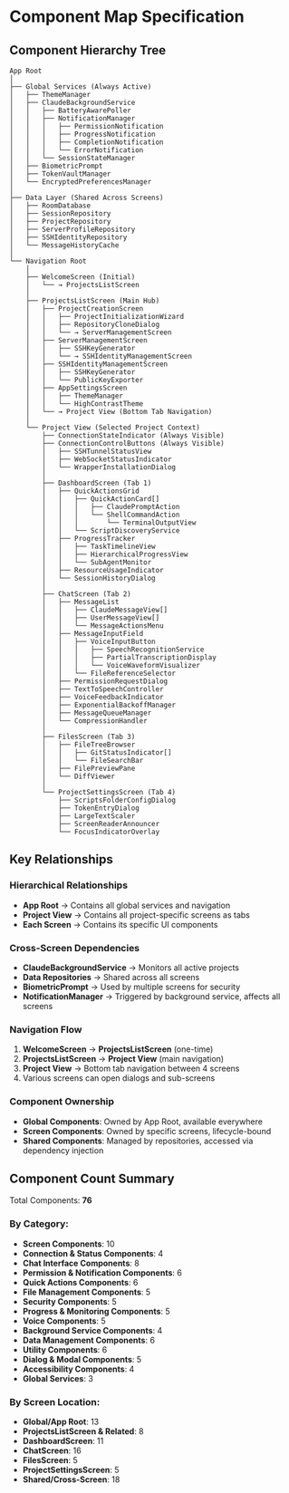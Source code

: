 # Component Map Specification

## Component Hierarchy Tree

```
App Root
│
├── Global Services (Always Active)
│   ├── ThemeManager
│   ├── ClaudeBackgroundService
│   │   ├── BatteryAwarePoller
│   │   ├── NotificationManager
│   │   │   ├── PermissionNotification
│   │   │   ├── ProgressNotification
│   │   │   ├── CompletionNotification
│   │   │   └── ErrorNotification
│   │   └── SessionStateManager
│   ├── BiometricPrompt
│   ├── TokenVaultManager
│   └── EncryptedPreferencesManager
│
├── Data Layer (Shared Across Screens)
│   ├── RoomDatabase
│   ├── SessionRepository
│   ├── ProjectRepository
│   ├── ServerProfileRepository
│   ├── SSHIdentityRepository
│   └── MessageHistoryCache
│
└── Navigation Root
    │
    ├── WelcomeScreen (Initial)
    │   └── → ProjectsListScreen
    │
    ├── ProjectsListScreen (Main Hub)
    │   ├── ProjectCreationScreen
    │   │   ├── ProjectInitializationWizard
    │   │   ├── RepositoryCloneDialog
    │   │   └── → ServerManagementScreen
    │   ├── ServerManagementScreen
    │   │   ├── SSHKeyGenerator
    │   │   └── → SSHIdentityManagementScreen
    │   ├── SSHIdentityManagementScreen
    │   │   ├── SSHKeyGenerator
    │   │   └── PublicKeyExporter
    │   ├── AppSettingsScreen
    │   │   ├── ThemeManager
    │   │   └── HighContrastTheme
    │   └── → Project View (Bottom Tab Navigation)
    │
    └── Project View (Selected Project Context)
        ├── ConnectionStateIndicator (Always Visible)
        ├── ConnectionControlButtons (Always Visible)
        │   ├── SSHTunnelStatusView
        │   ├── WebSocketStatusIndicator
        │   └── WrapperInstallationDialog
        │
        ├── DashboardScreen (Tab 1)
        │   ├── QuickActionsGrid
        │   │   ├── QuickActionCard[]
        │   │   │   ├── ClaudePromptAction
        │   │   │   └── ShellCommandAction
        │   │   │       └── TerminalOutputView
        │   │   └── ScriptDiscoveryService
        │   ├── ProgressTracker
        │   │   ├── TaskTimelineView
        │   │   ├── HierarchicalProgressView
        │   │   └── SubAgentMonitor
        │   ├── ResourceUsageIndicator
        │   └── SessionHistoryDialog
        │
        ├── ChatScreen (Tab 2)
        │   ├── MessageList
        │   │   ├── ClaudeMessageView[]
        │   │   ├── UserMessageView[]
        │   │   └── MessageActionsMenu
        │   ├── MessageInputField
        │   │   ├── VoiceInputButton
        │   │   │   ├── SpeechRecognitionService
        │   │   │   ├── PartialTranscriptionDisplay
        │   │   │   └── VoiceWaveformVisualizer
        │   │   └── FileReferenceSelector
        │   ├── PermissionRequestDialog
        │   ├── TextToSpeechController
        │   ├── VoiceFeedbackIndicator
        │   ├── ExponentialBackoffManager
        │   ├── MessageQueueManager
        │   └── CompressionHandler
        │
        ├── FilesScreen (Tab 3)
        │   ├── FileTreeBrowser
        │   │   ├── GitStatusIndicator[]
        │   │   └── FileSearchBar
        │   ├── FilePreviewPane
        │   └── DiffViewer
        │
        └── ProjectSettingsScreen (Tab 4)
            ├── ScriptsFolderConfigDialog
            ├── TokenEntryDialog
            ├── LargeTextScaler
            ├── ScreenReaderAnnouncer
            └── FocusIndicatorOverlay
```

## Key Relationships

### Hierarchical Relationships
- **App Root** → Contains all global services and navigation
- **Project View** → Contains all project-specific screens as tabs
- **Each Screen** → Contains its specific UI components

### Cross-Screen Dependencies
- **ClaudeBackgroundService** → Monitors all active projects
- **Data Repositories** → Shared across all screens
- **BiometricPrompt** → Used by multiple screens for security
- **NotificationManager** → Triggered by background service, affects all screens

### Navigation Flow
1. **WelcomeScreen** → **ProjectsListScreen** (one-time)
2. **ProjectsListScreen** → **Project View** (main navigation)
3. **Project View** → Bottom tab navigation between 4 screens
4. Various screens can open dialogs and sub-screens

### Component Ownership
- **Global Components**: Owned by App Root, available everywhere
- **Screen Components**: Owned by specific screens, lifecycle-bound
- **Shared Components**: Managed by repositories, accessed via dependency injection

## Component Count Summary

Total Components: **76**

### By Category:
- **Screen Components**: 10
- **Connection & Status Components**: 4
- **Chat Interface Components**: 8
- **Permission & Notification Components**: 6
- **Quick Actions Components**: 6
- **File Management Components**: 5
- **Security Components**: 5
- **Progress & Monitoring Components**: 5
- **Voice Components**: 5
- **Background Service Components**: 4
- **Data Management Components**: 6
- **Utility Components**: 6
- **Dialog & Modal Components**: 5
- **Accessibility Components**: 4
- **Global Services**: 3

### By Screen Location:
- **Global/App Root**: 13
- **ProjectsListScreen & Related**: 8
- **DashboardScreen**: 11
- **ChatScreen**: 16
- **FilesScreen**: 5
- **ProjectSettingsScreen**: 5
- **Shared/Cross-Screen**: 18